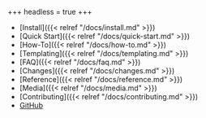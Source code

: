 +++
headless = true
+++

- [Install]({{< relref "/docs/install.md" >}})
- [Quick Start]({{< relref "/docs/quick-start.md" >}})
- [How-To]({{< relref "/docs/how-to.md" >}})
- [Templating]({{< relref "/docs/templating.md" >}})
- [FAQ]({{< relref "/docs/faq.md" >}})
- [Changes]({{< relref "/docs/changes.md" >}})
- [Reference]({{< relref "/docs/reference.md" >}})
- [Media]({{< relref "/docs/media.md" >}})
- [Contributing]({{< relref "/docs/contributing.md" >}})
- [GitHub](https://github.com/twpayne/chezmoi)
